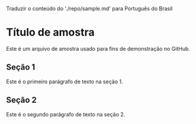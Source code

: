 Traduzir o conteúdo do './repo/sample.md' para Português do Brasil

# Título de amostra

Este é um arquivo de amostra usado para fins de demonstração no GitHub.

## Seção 1

Este é o primeiro parágrafo de texto na seção 1.

## Seção 2

Este é o segundo parágrafo de texto na seção 2.
